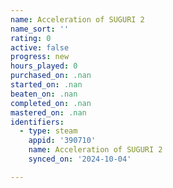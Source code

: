 ```yaml
---
name: Acceleration of SUGURI 2
name_sort: ''
rating: 0
active: false
progress: new
hours_played: 0
purchased_on: .nan
started_on: .nan
beaten_on: .nan
completed_on: .nan
mastered_on: .nan
identifiers:
  - type: steam
    appid: '390710'
    name: Acceleration of SUGURI 2
    synced_on: '2024-10-04'

---
```

